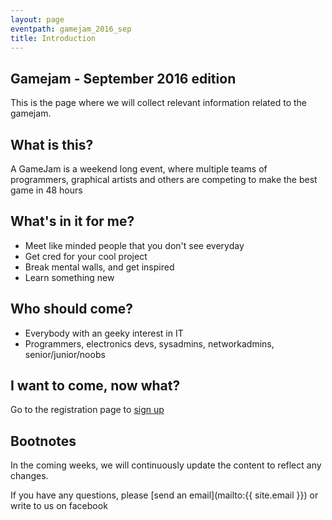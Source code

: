 ```yaml
---
layout: page
eventpath: gamejam_2016_sep
title: Introduction
---
```



Gamejam - September 2016 edition
--------------------------------- 

This is the page where we will collect relevant information related to the gamejam.


What is this?
---------------

A GameJam is a weekend long event, where multiple teams of programmers, graphical artists
and others are competing to make the best game in 48 hours


What's in it for me?
-----------------------

* Meet like minded people that you don't see everyday
* Get cred for your cool project
* Break mental walls, and get inspired
* Learn something new

Who should come?
--------------------

* Everybody with an geeky interest in IT
* Programmers, electronics devs, sys­admins, networkadmins, senior/junior/noobs


I want to come, now what?
-----------------------------

Go to the registration page to [sign up]({{site.baseurl}}/{{page.eventpath}}/sign_up.html)


Bootnotes
--------------

In the coming weeks, we will continuously update the content to reflect any changes.

If you have any questions, please [send an email](mailto:{{ site.email }}) or write to us on facebook

